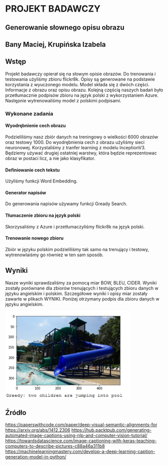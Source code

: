 # PROJEKT BADAWCZY
## Generowanie słownego opisu obrazu
## Bany Maciej, Krupińska Izabela
## Wstęp
Projekt badawczy opierał się na słowym opisie obrazów.
Do trenowania i testowania użyliśmy zbioru flickr8k. 
Opisy są generowane na podstawie korzystania z wyuczonego modelu.
Model składa się z dwóch części. Informacje z obrazu oraz opisu obrazu.
Kolejną częścią naszych badań było przetłumacznie podpisów zbioru na język polski z wykorzystaniem Azure. 
Następnie wytrenowaliśmy model z polskimi podpisami.

### Wykonane zadania
#### Wyodrębnienie cech obrazu
Podzieliliśmy nasz zbiór danych na treningowy o wielkości 6000 obrazów oraz testowy 1000.
Do wyodrębnienia cech z obrazu użyliśmy sieci neuronowej. Korzystaliśmy z tranfer learning z modelu InceptionV3.
Będziemy używać drugiej ostatniej warstwy, która będzie reprezentowac obraz w postaci licz, a nie jako klasyfikator.

#### Definiowanie cech tekstu
Użyliśmy funkcji Word Embedding.

#### Generator napisów
Do generowania napisów używamy funkcji Gready Search.

#### Tłumaczenie zbioru na język polski
Skorzysaliśmy z Azure i przetłumaczyliśmy flickr8k na język polski.

#### Trenowanie nowego zbioru
Zbiór w języku polskim podzieliliśmy tak samo na trenujący i testowy, wytrenowlaiśmy go również w ten sam sposób.

## Wyniki
Nasze wyniki sprawdzaliśmy za pomocą miar BOW, BLEU, CIDER.
Wyniki zostały porównane dla zbiorów trenujących i testujących zbioru danych w języku angielskim i polskim.
Szczegółowe wyniki i opisy miar zostały zawarte w plikach WYNIKI.
Poniżej otrzymany podpis dla zbioru danych w języku angielskim.

<img src="eng.PNG" width = 400> 

## Źródło
https://paperswithcode.com/paper/deep-visual-semantic-alignments-for 
https://arxiv.org/abs/1412.2306
https://hub.packtpub.com/generating-automated-image-captions-using-nlp-and-computer-vision-tutorial/
https://towardsdatascience.com/image-captioning-with-keras-teaching-computers-to-describe-pictures-c88a46a311b8
https://machinelearningmastery.com/develop-a-deep-learning-caption-generation-model-in-python/
